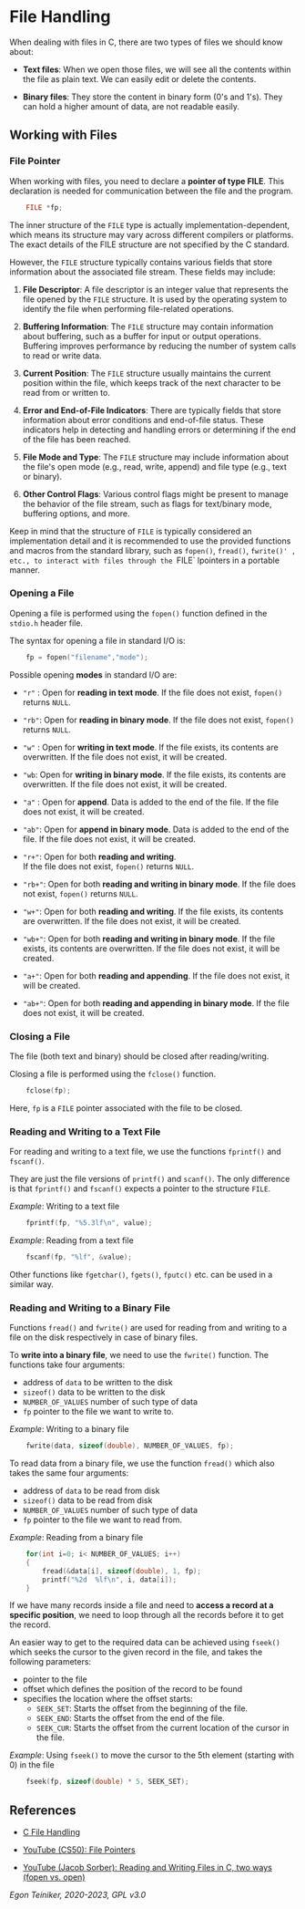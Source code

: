 # File Handling

When dealing with files in C, there are two types of files we should know about:

* **Text files**: 
    When we open those files, we will see all the contents within the file as plain text. We can easily edit or delete the contents.

* **Binary files**:
    They store the content in binary form (0's and 1's).
    They can hold a higher amount of data, are not readable easily.


## Working with Files

### File Pointer
When working with files, you need to declare a **pointer of type FILE**. 
This declaration is needed for communication between the file and the program.
```C
    FILE *fp;
```

The inner structure of the `FILE` type is actually implementation-dependent, 
which means its structure may vary across different compilers or platforms. 
The exact details of the FILE structure are not specified by the C standard.

However, the `FILE` structure typically contains various fields that store 
information about the associated file stream. These fields may include:

1. **File Descriptor**: A file descriptor is an integer value that represents 
the file opened by the `FILE` structure. It is used by the operating system to 
identify the file when performing file-related operations.

2. **Buffering Information**: The `FILE` structure may contain information about 
buffering, such as a buffer for input or output operations. Buffering improves 
performance by reducing the number of system calls to read or write data.

3. **Current Position**: The `FILE` structure usually maintains the current 
position within the file, which keeps track of the next character to be read 
from or written to.

4. **Error and End-of-File Indicators**: There are typically fields that store 
information about error conditions and end-of-file status. These indicators help 
in detecting and handling errors or determining if the end of the file has been reached.

5. **File Mode and Type**: The `FILE` structure may include information about 
the file's open mode (e.g., read, write, append) and file type (e.g., text or binary).

6. **Other Control Flags**: Various control flags might be present to manage 
the behavior of the file stream, such as flags for text/binary mode, buffering 
options, and more.

Keep in mind that the structure of `FILE` is typically considered an implementation detail and
it is recommended to use the provided functions and macros from the standard library, such 
as `fopen()`, `fread()`, `fwrite()' , etc., to interact with files through the `FILE` lpointers 
in a portable manner.


### Opening a File 

Opening a file is performed using the `fopen()` function defined in the `stdio.h` header file.

The syntax for opening a file in standard I/O is:
```C
    fp = fopen("filename","mode");
```

Possible opening **modes** in standard I/O are:

* `"r"` : Open for **reading in text mode**.
    If the file does not exist, `fopen()` returns `NULL`.

* `"rb"`: Open for **reading in binary mode**.
    If the file does not exist, `fopen()` returns `NULL`.

* `"w"` : Open for **writing in text mode**. 
    If the file exists, its contents are overwritten. If the file does not exist, it will be created.

* `"wb`: Open for **writing in binary mode**.
    If the file exists, its contents are overwritten. If the file does not exist, it will be created.

* `"a"` : Open for **append**. Data is added to the end of the file.
    If the file does not exist, it will be created.

* `"ab"`: Open for **append in binary mode**. Data is added to the end of the file.
    If the file does not exist, it will be created.

* `"r+"`: Open for both **reading and writing**.    
    If the file does not exist, `fopen()` returns `NULL`.

* `"rb+"`: Open for both **reading and writing in binary mode**.
    If the file does not exist, `fopen()` returns `NULL`.

* `"w+"`: Open for both **reading and writing**.
    If the file exists, its contents are overwritten. If the file does not exist, it will be created.

* `"wb+"`: Open for both **reading and writing in binary mode**.
    If the file exists, its contents are overwritten. If the file does not exist, it will be created.

* `"a+"`: Open for both **reading and appending**.
    If the file does not exist, it will be created.

* `"ab+"`: Open for both **reading and appending in binary mode**.
    If the file does not exist, it will be created.


### Closing a File
The file (both text and binary) should be closed after reading/writing.

Closing a file is performed using the `fclose()` function.
```C
    fclose(fp);
```
Here, `fp` is a `FILE` pointer associated with the file to be closed.


### Reading and Writing to a Text File

For reading and writing to a text file, we use the functions `fprintf()` and `fscanf()`.

They are just the file versions of `printf()` and `scanf()`. 
The only difference is that `fprintf()` and `fscanf()` expects a pointer to the structure `FILE`.

_Example_: Writing to a text file
```C
    fprintf(fp, "%5.3lf\n", value);
```

_Example_: Reading from a text file
```C
    fscanf(fp, "%lf", &value);
```

Other functions like `fgetchar()`, `fgets()`, `fputc()` etc. can be used in a similar way.


### Reading and Writing to a Binary File

Functions `fread()` and `fwrite()` are used for reading from and writing to a file on the disk respectively in case of binary files.

To **write into a binary file**, we need to use the `fwrite()` function. 
The functions take four arguments:
* address of `data` to be written to the disk
* `sizeof()` data to be written to the disk
* `NUMBER_OF_VALUES` number of such type of data
* `fp` pointer to the file we want to write to.


_Example_: Writing to a binary file
```C
    fwrite(data, sizeof(double), NUMBER_OF_VALUES, fp);
```

To read data from a binary file, we use the function `fread()` 
which also takes the same four arguments:
* address of `data` to be read from disk
* `sizeof()` data to be read from disk
* `NUMBER_OF_VALUES` number of such type of data
* `fp` pointer to the file we want to read from.

_Example_: Reading from a binary file
```C
    for(int i=0; i< NUMBER_OF_VALUES; i++)
    {
        fread(&data[i], sizeof(double), 1, fp);
        printf("%2d  %lf\n", i, data[i]);
    }
```

If we have many records inside a file and need to **access a record at 
a specific position**, we need to loop through all the records before 
it to get the record.

An easier way to get to the required data can be achieved using `fseek()`
which seeks the cursor to the given record in the file, and takes the following 
parameters:
* pointer to the file 
* offset which defines the position of the record to be found
* specifies the location where the offset starts:
    * `SEEK_SET`: Starts the offset from the beginning of the file.
    * `SEEK_END`: Starts the offset from the end of the file.
    * `SEEK_CUR`: Starts the offset from the current location of the cursor in the file.


_Example_: Using `fseek()` to move the cursor to the 5th element (starting with 0) in the file
```C
    fseek(fp, sizeof(double) * 5, SEEK_SET);
```


## References

* [C File Handling](https://www.programiz.com/c-programming/c-file-input-output)

* [YouTube (CS50): File Pointers](https://youtu.be/bOF-SpEAYgk)

* [YouTube (Jacob Sorber): Reading and Writing Files in C, two ways (fopen vs. open)](https://youtu.be/BQJBe4IbsvQ)

*Egon Teiniker, 2020-2023, GPL v3.0* 
